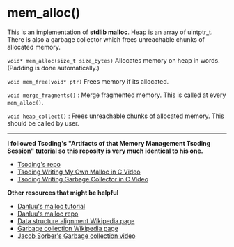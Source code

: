 # mem_alloc()

This is an implementation of __stdlib malloc__. Heap is an array of uintptr_t. There is also a garbage collector which frees unreachable chunks of allocated memory.

`void* mem_alloc(size_t size_bytes)` Allocates memory on heap in words. (Padding is done automatically.)

`void mem_free(void* ptr)` Frees memory if its allocated.

`void merge_fragments()`
: Merge fragmented memory. This is called at every `mem_alloc()`.

`void heap_collect()`
: Frees unreachable chunks of allocated memory. This should be called by user.

---
**I followed Tsoding's "Artifacts of that Memory Management Tsoding Session" tutorial so this reposity is very much identical to his one.**
- [Tsoding's repo](https://github.com/tsoding/memalloc/)
- [Tsoding Writing My Own Malloc in C Video](https://www.youtube.com/watch?v=sZ8GJ1TiMdk)
- [Tsoding Writing Garbage Collector in C Video](https://www.youtube.com/watch?v=2JgEKEd3tw8 )

**Other resources that might be helpful**

- [Danluu's malloc tutorial](https://danluu.com/malloc-tutorial/)
- [Danluu's malloc repo](https://github.com/danluu/malloc-tutorial)
- [Data structure alignment Wikipedia page](https://en.wikipedia.org/wiki/Data_structure_alignment)
- [Garbage collection Wikipedia page](https://en.wikipedia.org/wiki/Garbage_collection_(computer_science))
- [Jacob Sorber's Garbage collection video](https://www.youtube.com/watch?v=Htwj4jJQeRc)


